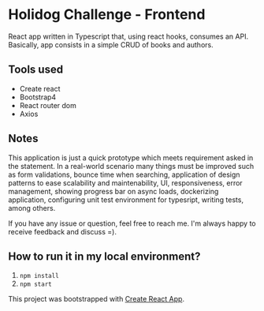 
# Holidog Challenge - Frontend

React app written in Typescript that, using react hooks, consumes an API. Basically, app consists in a simple CRUD of books and authors.

## Tools used

- Create react
- Bootstrap4
- React router dom
- Axios

## Notes

This application is just a quick prototype which meets requirement asked in the statement. In a real-world scenario many things must be improved such as form validations, bounce time when searching, application of design patterns to ease scalability and maintenability, UI, responsiveness, error management, showing progress bar on async loads, dockerizing application, configuring unit test environment for typesript, writing tests, among others.

If you have any issue or question, feel free to reach me. I'm always happy to receive feedback and discuss =).

## How to run it in my local environment?

1. `npm install`
1. `npm start`

This project was bootstrapped with [Create React App](https://github.com/facebook/create-react-app).
